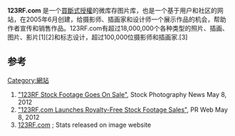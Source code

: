 **123RF.com** 是一个[買斷式授權](../Page/買斷式授權.md "wikilink")的微库存图片库，也是一个基于用户和社区的网站，在2005年6月创建，给摄影师、插画家和设计师一个展示作品的机会，帮助作者宣传和销售作品。123RF.com有超过18,000,000个各种类型的照片、插画、图片、影片\[1\]\[2\]和标志设计，超过100,000位摄影师和插画家.\[3\]

## 参考

[Category:網站](https://zh.wikipedia.org/wiki/Category:網站 "wikilink")

1.  ["123RF Stock Footage Goes On Sale"](http://www.mystockphoto.org/123rf-stock-footage-goes-on-sale/), Stock Photography News May 8, 2012
2.  ["123RF.com Launches Royalty-Free Stock Footage Sales"](http://www.prweb.com/releases/2012/123rf/prweb9471826.htm), PR Web May 8, 2012
3.  [123RF.com](http://www.123rf.com/) ; Stats released on image website